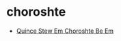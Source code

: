# choroshte

 * [Quince Stew Em Choroshte Be Em](../../index/q/quince-stew-em-choroshte-be-em-51109810.json)
